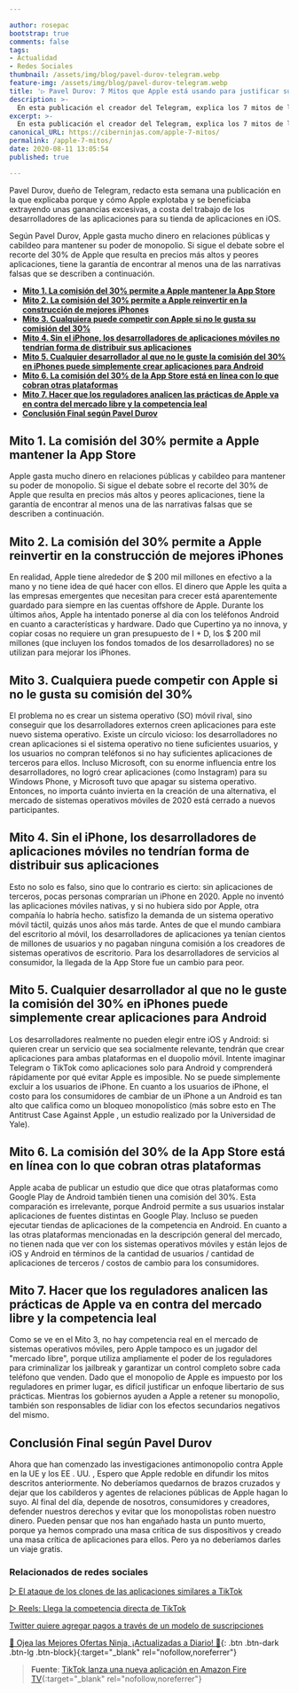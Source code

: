 ```yaml
---

author: rosepac
bootstrap: true
comments: false
tags:
- Actualidad
- Redes Sociales
thumbnail: /assets/img/blog/pavel-durov-telegram.webp
feature-img: /assets/img/blog/pavel-durov-telegram.webp
title: '▷ Pavel Durov: 7 Mitos que Apple está usando para justificar su impuesto del 30% sobre las aplicaciones'
description: >-
  En esta publicación el creador del Telegram, explica los 7 mitos de los que Apple se aprovecha para extraer ganancias explotando a las empresas desarrolladoras de aplicaciones para sus dispositivos móviles.
excerpt: >-
  En esta publicación el creador del Telegram, explica los 7 mitos de los que Apple se aprovecha para extraer ganancias explotando a las empresas desarrolladoras de aplicaciones para sus dispositivos móviles.
canonical_URL: https://ciberninjas.com/apple-7-mitos/
permalink: /apple-7-mitos/
date: 2020-08-11 13:05:54
published: true

---
```


Pavel Durov, dueño de Telegram, redacto esta semana una publicación en la que explicaba porque y cómo Apple explotaba y se beneficiaba extrayendo unas ganancias excesivas, a costa del trabajo de los desarrolladores de las aplicaciones para su tienda de aplicaciones en iOS.

Según Pavel Durov, Apple gasta mucho dinero en relaciones públicas y cabildeo para mantener su poder de monopolio. Si sigue el debate sobre el recorte del 30% de Apple que resulta en precios más altos y peores aplicaciones, tiene la garantía de encontrar al menos una de las narrativas falsas que se describen a continuación.

- [**Mito 1. La comisión del 30% permite a Apple mantener la App Store**](#mito-1-la-comisión-del-30-permite-a-apple-mantener-la-app-store)
- [**Mito 2. La comisión del 30% permite a Apple reinvertir en la construcción de mejores iPhones**](#mito-2-la-comisión-del-30-permite-a-apple-reinvertir-en-la-construcción-de-mejores-iphones)
- [**Mito 3. Cualquiera puede competir con Apple si no le gusta su comisión del 30%**](#mito-3-cualquiera-puede-competir-con-apple-si-no-le-gusta-su-comisión-del-30)
- [**Mito 4. Sin el iPhone, los desarrolladores de aplicaciones móviles no tendrían forma de distribuir sus aplicaciones**](#mito-4-sin-el-iphone-los-desarrolladores-de-aplicaciones-móviles-no-tendrían-forma-de-distribuir-sus-aplicaciones)
- [**Mito 5. Cualquier desarrollador al que no le guste la comisión del 30% en iPhones puede simplemente crear aplicaciones para Android**](#mito-5-cualquier-desarrollador-al-que-no-le-guste-la-comisión-del-30-en-iphones-puede-simplemente-crear-aplicaciones-para-android)
- [**Mito 6. La comisión del 30% de la App Store está en línea con lo que cobran otras plataformas**](#mito-6-la-comisión-del-30-de-la-app-store-está-en-línea-con-lo-que-cobran-otras-plataformas)
- [**Mito 7. Hacer que los reguladores analicen las prácticas de Apple va en contra del mercado libre y la competencia leal**](#mito-7-hacer-que-los-reguladores-analicen-las-prácticas-de-apple-va-en-contra-del-mercado-libre-y-la-competencia-leal)
- [**Conclusión Final según Pavel Durov**](#conclusión-final-según-pavel-durov)

## **Mito 1. La comisión del 30% permite a Apple mantener la App Store**

Apple gasta mucho dinero en relaciones públicas y cabildeo para mantener su poder de monopolio. Si sigue el debate sobre el recorte del 30% de Apple que resulta en precios más altos y peores aplicaciones, tiene la garantía de encontrar al menos una de las narrativas falsas que se describen a continuación.

## **Mito 2. La comisión del 30% permite a Apple reinvertir en la construcción de mejores iPhones**

En realidad, Apple tiene alrededor de $ 200 mil millones en efectivo a la mano y no tiene idea de qué hacer con ellos. El dinero que Apple les quita a las empresas emergentes que necesitan para crecer está aparentemente guardado para siempre en las cuentas offshore de Apple. Durante los últimos años, Apple ha intentado ponerse al día con los teléfonos Android en cuanto a características y hardware. Dado que Cupertino ya no innova, y copiar cosas no requiere un gran presupuesto de I + D, los $ 200 mil millones (que incluyen los fondos tomados de los desarrolladores) no se utilizan para mejorar los iPhones.

## **Mito 3. Cualquiera puede competir con Apple si no le gusta su comisión del 30%**

El problema no es crear un sistema operativo (SO) móvil rival, sino conseguir que los desarrolladores externos creen aplicaciones para este nuevo sistema operativo. Existe un círculo vicioso: los desarrolladores no crean aplicaciones si el sistema operativo no tiene suficientes usuarios, y los usuarios no compran teléfonos si no hay suficientes aplicaciones de terceros para ellos. Incluso Microsoft, con su enorme influencia entre los desarrolladores, no logró crear aplicaciones (como Instagram) para su Windows Phone, y Microsoft tuvo que apagar su sistema operativo. Entonces, no importa cuánto invierta en la creación de una alternativa, el mercado de sistemas operativos móviles de 2020 está cerrado a nuevos participantes.

## **Mito 4. Sin el iPhone, los desarrolladores de aplicaciones móviles no tendrían forma de distribuir sus aplicaciones**

Esto no solo es falso, sino que lo contrario es cierto: sin aplicaciones de terceros, pocas personas comprarían un iPhone en 2020. Apple no inventó las aplicaciones móviles nativas, y si no hubiera sido por Apple, otra compañía lo habría hecho. satisfizo la demanda de un sistema operativo móvil táctil, quizás unos años más tarde. Antes de que el mundo cambiara del escritorio al móvil, los desarrolladores de aplicaciones ya tenían cientos de millones de usuarios y no pagaban ninguna comisión a los creadores de sistemas operativos de escritorio. Para los desarrolladores de servicios al consumidor, la llegada de la App Store fue un cambio para peor.

## **Mito 5. Cualquier desarrollador al que no le guste la comisión del 30% en iPhones puede simplemente crear aplicaciones para Android**

Los desarrolladores realmente no pueden elegir entre iOS y Android: si quieren crear un servicio que sea socialmente relevante, tendrán que crear aplicaciones para ambas plataformas en el duopolio móvil. Intente imaginar Telegram o TikTok como aplicaciones solo para Android y comprenderá rápidamente por qué evitar Apple es imposible. No se puede simplemente excluir a los usuarios de iPhone. En cuanto a los usuarios de iPhone, el costo para los consumidores de cambiar de un iPhone a un Android es tan alto que califica como un bloqueo monopolístico (más sobre esto en The Antitrust Case Against Apple , un estudio realizado por la Universidad de Yale).

## **Mito 6. La comisión del 30% de la App Store está en línea con lo que cobran otras plataformas**

Apple acaba de publicar un estudio que dice que otras plataformas como Google Play de Android también tienen una comisión del 30%. Esta comparación es irrelevante, porque Android permite a sus usuarios instalar aplicaciones de fuentes distintas en Google Play. Incluso se pueden ejecutar tiendas de aplicaciones de la competencia en Android. En cuanto a las otras plataformas mencionadas en la descripción general del mercado, no tienen nada que ver con los sistemas operativos móviles y están lejos de iOS y Android en términos de la cantidad de usuarios / cantidad de aplicaciones de terceros / costos de cambio para los consumidores. 

## **Mito 7. Hacer que los reguladores analicen las prácticas de Apple va en contra del mercado libre y la competencia leal**

Como se ve en el Mito 3, no hay competencia real en el mercado de sistemas operativos móviles, pero Apple tampoco es un jugador del "mercado libre", porque utiliza ampliamente el poder de los reguladores para criminalizar los jailbreak y garantizar un control completo sobre cada teléfono que venden. Dado que el monopolio de Apple es impuesto por los reguladores en primer lugar, es difícil justificar un enfoque libertario de sus prácticas. Mientras los gobiernos ayuden a Apple a retener su monopolio, también son responsables de lidiar con los efectos secundarios negativos del mismo.

## **Conclusión Final según Pavel Durov**

Ahora que han comenzado las investigaciones antimonopolio contra Apple en la UE y los EE . UU. , Espero que Apple redoble en difundir los mitos descritos anteriormente. No deberíamos quedarnos de brazos cruzados y dejar que los cabilderos y agentes de relaciones públicas de Apple hagan lo suyo. Al final del día, depende de nosotros, consumidores y creadores, defender nuestros derechos y evitar que los monopolistas roben nuestro dinero. Pueden pensar que nos han engañado hasta un punto muerto, porque ya hemos comprado una masa crítica de sus dispositivos y creado una masa crítica de aplicaciones para ellos. Pero ya no deberíamos darles un viaje gratis.

### **Relacionados de redes sociales** <!-- omit in toc -->

[▷ El ataque de los clones de las aplicaciones similares a TikTok](https://ciberninjas.com/clones-tiktok/)

[▷ Reels: Llega la competencia directa de TikTok](https://ciberninjas.com/reels-instagram/)

[Twitter quiere agregar pagos a través de un modelo de suscripciones](https://ciberninjas.com/twitter-quiere-agregar-suscripciones/)

[🎁 Ojea las Mejores Ofertas Ninja, ¡Actualizadas a Diario! 🛒](https://www.amazon.es/shop/cibercursos){: .btn .btn-dark .btn-lg .btn-block}{:target="_blank" rel="nofollow,noreferrer"}

> **Fuente**: [TikTok lanza una nueva aplicación en Amazon Fire TV](https://www.theverge.com/2020/8/6/21357300/tiktok-amazon-fire-tv-app-launch-free-tv-mobile){:target="_blank" rel="nofollow,noreferrer"}
